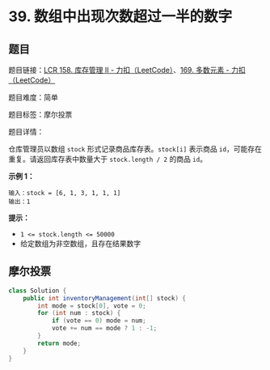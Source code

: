 # 39. 数组中出现次数超过一半的数字

## 题目

题目链接：[LCR 158. 库存管理 II - 力扣（LeetCode）](https://leetcode.cn/problems/shu-zu-zhong-chu-xian-ci-shu-chao-guo-yi-ban-de-shu-zi-lcof/description/)、[169. 多数元素 - 力扣（LeetCode）](https://leetcode.cn/problems/majority-element/description/)

题目难度：简单

题目标签：摩尔投票

题目详情：

仓库管理员以数组 `stock` 形式记录商品库存表。`stock[i]` 表示商品 `id`，可能存在重复。请返回库存表中数量大于 `stock.length / 2` 的商品 `id`。

**示例 1：**

```
输入：stock = [6, 1, 3, 1, 1, 1]
输出：1
```

**提示：**

- `1 <= stock.length <= 50000`
- 给定数组为非空数组，且存在结果数字



## 摩尔投票

``` java
class Solution {
    public int inventoryManagement(int[] stock) {
        int mode = stock[0], vote = 0;
        for (int num : stock) {
            if (vote == 0) mode = num;
            vote += num == mode ? 1 : -1;
        }
        return mode;
    }
}
```